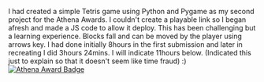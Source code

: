 I had created a simple Tetris game using Python and Pygame as my second project for the Athena Awards. 
I couldn't create a playable link so I began afresh and made a JS code to allow it deploy. This has been challenging but a learning experience. 
Blocks fall and can be moved by the player using arrows key. 
I had done initially 8hours in the first submission and later in recreating I did 3hours 24mins. 
I will indicate 11hours below. (Indicated this just to explain so that it doesn't seem like time fraud)   :)
[![Athena Award Badge](https://img.shields.io/endpoint?url=https%3A%2F%2Faward.athena.hackclub.com%2Fapi%2Fbadge)](https://award.athena.hackclub.com?utm_source=readme)
